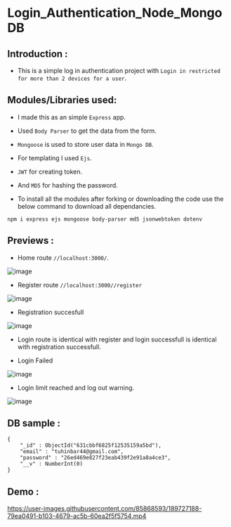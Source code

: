 # Login_Authentication_Node_MongoDB



## Introduction :
- This is a simple log in authentication project with `Login in restricted for more than 2 devices for a user`. 

## Modules/Libraries used:

- I made this as an simple `Express` app.
- Used `Body Parser` to get the data from the form.
- `Mongoose` is used to store user data in `Mongo DB`.
- For templating I used `Ejs`.
- `JWT` for creating token.
- And `MD5` for hashing the password.

- To install all the modules after forking or downloading the code use the below command to download all dependancies.

 ```
 npm i express ejs mongoose body-parser md5 jsonwebtoken dotenv
 ```

## Previews :
- Home route `//localhost:3000/`.

 ![image](https://user-images.githubusercontent.com/85868593/189725180-da172ab4-66c9-40d6-b634-74d23e02f5bc.png)

- Register route `//localhost:3000//register`

 ![image](https://user-images.githubusercontent.com/85868593/189725733-398f3f67-7f19-42b4-a93b-5589183bb9cb.png)

- Registration succesfull

 ![image](https://user-images.githubusercontent.com/85868593/189726055-0ebc06eb-07c5-45e9-a280-66eff63724eb.png)


- Login route is identical with register and login successfull is identical with registration successfull.

- Login Failed 

 ![image](https://user-images.githubusercontent.com/85868593/189726505-1f65bf50-2926-4fb5-9686-c1b176659877.png)

- Login limit reached and log out warning.

 ![image](https://user-images.githubusercontent.com/85868593/189726831-ff996a2a-5aad-4a42-93ee-c22a8d809849.png)

## DB sample :

```
{
    "_id" : ObjectId("631cbbf6825f12535159a5bd"),
    "email" : "tuhinbar44@gmail.com",
    "password" : "26ed469e827f23eab439f2e91a8a4ce3",
    "__v" : NumberInt(0)
}
```

## Demo :
https://user-images.githubusercontent.com/85868593/189727188-79ea0491-b103-4679-ac5b-60ea2f5f5754.mp4


